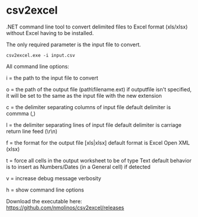 # csv2excel
.NET command line tool to convert delimited files to Excel format (xls/xlsx) without Excel having to be installed.

The only required parameter is the input file to convert.

`csv2excel.exe -i input.csv`

All command line options:

i = the path to the input file to convert

o = the path of the output file (path\filename.ext)
    if outputfile isn't specified, it will be set to the same as the input file with the new extension
    
c = the delimiter separating columns of input file
    default delimiter is commma (,)
    
l = the delimiter separating lines of input file
    default delimiter is carriage return line feed (\r\n)
    
f = the format for the output file [xls|xlsx]
    default format is Excel Open XML (xlsx)

t = force all cells in the output worksheet to be of type Text
    default behavior is to insert as Numbers/Dates (in a General cell) if detected
	
v = increase debug message verbosity

h = show command line options


Download the executable here: https://github.com/nmolinos/csv2excel/releases
